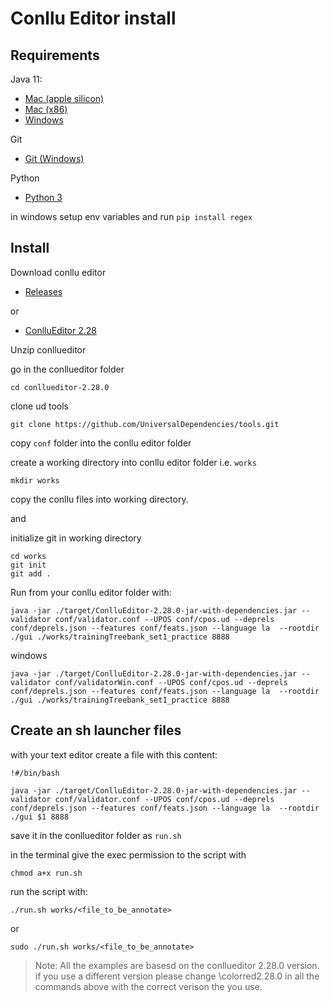 # Conllu Editor install

## Requirements

Java 11:
 - [Mac (apple silicon)](https://www.dropbox.com/scl/fi/xe42zdgp83i5zj9v0tvgd/jdk-11.0.24_macos-aarch64_bin.dmg?rlkey=ole9lxa6v2lynuy6ehu9lc757&dl=1)
 - [Mac (x86)](https://www.dropbox.com/scl/fi/5azycwb7elynbyaj09pfs/jdk-11.0.24_macos-x64_bin.dmg?rlkey=vyqlckklvxwcgn7ff15h3puqd&dl=1)
 - [Windows](https://www.dropbox.com/scl/fi/megwt9ytu6bs71hc4skva/jdk-11.0.24_windows-x64_bin.exe?rlkey=52p5qmn2gcodeerpewpn39cky&dl=1) 

Git
 - [Git (Windows)](https://git-scm.com/downloads/win)

Python
 - [Python 3](https://www.python.org/downloads/)

in windows setup env variables and run ```pip install regex```  

## Install

Download conllu editor
 - [Releases](https://github.com/Orange-OpenSource/conllueditor/releases) 

or

 - [ConlluEditor 2.28](https://github.com/Orange-OpenSource/conllueditor/releases/download/V2.28.0/conllueditor-2.28.0.zip)

Unzip conllueditor

go in the conllueditor folder 
``` 
cd conllueditor-2.28.0
```
clone ud tools
```
git clone https://github.com/UniversalDependencies/tools.git
```

copy ```conf``` folder into the conllu editor folder


create a working directory into conllu editor folder i.e. ```works```
```
mkdir works
```

copy the conllu files into working directory.

and

initialize git in working directory 

```
cd works
git init
git add .
```

 
 

Run from your conllu editor folder with:

```
java -jar ./target/ConlluEditor-2.28.0-jar-with-dependencies.jar --validator conf/validator.conf --UPOS conf/cpos.ud --deprels conf/deprels.json --features conf/feats.json --language la  --rootdir  ./gui ./works/trainingTreebank_set1_practice 8888
```

windows 
``` 
java -jar ./target/ConlluEditor-2.28.0-jar-with-dependencies.jar --validator conf/validatorWin.conf --UPOS conf/cpos.ud --deprels conf/deprels.json --features conf/feats.json --language la  --rootdir  ./gui ./works/trainingTreebank_set1_practice 8888
```

## Create an sh launcher files
with your text editor create a file with this content:
```
!#/bin/bash

java -jar ./target/ConlluEditor-2.28.0-jar-with-dependencies.jar --validator conf/validator.conf --UPOS conf/cpos.ud --deprels conf/deprels.json --features conf/feats.json --language la  --rootdir  ./gui $1 8888
```
save it in the conllueditor folder as ```run.sh```

in the terminal give the exec permission to the script with
```
chmod a+x run.sh
```
run the script with:
```
./run.sh works/<file_to_be_annotate>
```
or
```
sudo ./run.sh works/<file_to_be_annotate>
```

> Note: All the examples are basesd on the conllueditor 2.28.0 version. if you use a different version please change \colorred2.28.0 in all the commands above with the correct verison the you use.




